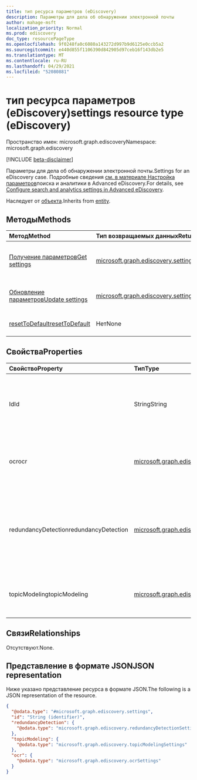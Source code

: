 ```yaml
---
title: тип ресурса параметров (eDiscovery)
description: Параметры для дела об обнаружении электронной почты
author: mahage-msft
localization_priority: Normal
ms.prod: ediscovery
doc_type: resourcePageType
ms.openlocfilehash: 9f0248fa0c6080a143272d997b9d6125e0ccb5a2
ms.sourcegitcommit: e440d855f1106390d842905d97ceb16f143db2e5
ms.translationtype: MT
ms.contentlocale: ru-RU
ms.lasthandoff: 04/29/2021
ms.locfileid: "52080881"
---
```

# <a name="settings-resource-type-ediscovery"></a><span data-ttu-id="4ac07-103">тип ресурса параметров (eDiscovery)</span><span class="sxs-lookup"><span data-stu-id="4ac07-103">settings resource type (eDiscovery)</span></span>

<span data-ttu-id="4ac07-104">Пространство имен: microsoft.graph.ediscovery</span><span class="sxs-lookup"><span data-stu-id="4ac07-104">Namespace: microsoft.graph.ediscovery</span></span>

[!INCLUDE [beta-disclaimer](../../includes/beta-disclaimer.md)]

<span data-ttu-id="4ac07-105">Параметры для дела об обнаружении электронной почты.</span><span class="sxs-lookup"><span data-stu-id="4ac07-105">Settings for an eDiscovery case.</span></span> <span data-ttu-id="4ac07-106">Подробные сведения [см. в материале Настройка параметров](/microsoft-365/compliance/configure-search-and-analytics-settings-in-advanced-ediscovery)поиска и аналитики в Advanced eDiscovery.</span><span class="sxs-lookup"><span data-stu-id="4ac07-106">For details, see [Configure search and analytics settings in Advanced eDiscovery](/microsoft-365/compliance/configure-search-and-analytics-settings-in-advanced-ediscovery).</span></span>

<span data-ttu-id="4ac07-107">Наследует от [объекта](../resources/entity.md).</span><span class="sxs-lookup"><span data-stu-id="4ac07-107">Inherits from [entity](../resources/entity.md).</span></span>

## <a name="methods"></a><span data-ttu-id="4ac07-108">Методы</span><span class="sxs-lookup"><span data-stu-id="4ac07-108">Methods</span></span>

|<span data-ttu-id="4ac07-109">Метод</span><span class="sxs-lookup"><span data-stu-id="4ac07-109">Method</span></span>|<span data-ttu-id="4ac07-110">Тип возвращаемых данных</span><span class="sxs-lookup"><span data-stu-id="4ac07-110">Return type</span></span>|<span data-ttu-id="4ac07-111">Описание</span><span class="sxs-lookup"><span data-stu-id="4ac07-111">Description</span></span>|
|:---|:---|:---|
|[<span data-ttu-id="4ac07-112">Получение параметров</span><span class="sxs-lookup"><span data-stu-id="4ac07-112">Get settings</span></span>](../api/ediscovery-settings-get.md)|[<span data-ttu-id="4ac07-113">microsoft.graph.ediscovery.settings</span><span class="sxs-lookup"><span data-stu-id="4ac07-113">microsoft.graph.ediscovery.settings</span></span>](../resources/ediscovery-settings.md)|<span data-ttu-id="4ac07-114">Ознакомьтесь с свойствами и отношениями объекта [microsoft.graph.ediscovery.settings.](../resources/ediscovery-settings.md)</span><span class="sxs-lookup"><span data-stu-id="4ac07-114">Read the properties and relationships of a [microsoft.graph.ediscovery.settings](../resources/ediscovery-settings.md) object.</span></span>|
|[<span data-ttu-id="4ac07-115">Обновление параметров</span><span class="sxs-lookup"><span data-stu-id="4ac07-115">Update settings</span></span>](../api/ediscovery-settings-update.md)|[<span data-ttu-id="4ac07-116">microsoft.graph.ediscovery.settings</span><span class="sxs-lookup"><span data-stu-id="4ac07-116">microsoft.graph.ediscovery.settings</span></span>](../resources/ediscovery-settings.md)|<span data-ttu-id="4ac07-117">Обновление свойств объекта [microsoft.graph.ediscovery.settings.](../resources/ediscovery-settings.md)</span><span class="sxs-lookup"><span data-stu-id="4ac07-117">Update the properties of a [microsoft.graph.ediscovery.settings](../resources/ediscovery-settings.md) object.</span></span>|
|[<span data-ttu-id="4ac07-118">resetToDefault</span><span class="sxs-lookup"><span data-stu-id="4ac07-118">resetToDefault</span></span>](../api/ediscovery-settings-resettodefault.md)|<span data-ttu-id="4ac07-119">Нет</span><span class="sxs-lookup"><span data-stu-id="4ac07-119">None</span></span>|<span data-ttu-id="4ac07-120">Сброс всех параметров в значения по умолчанию.</span><span class="sxs-lookup"><span data-stu-id="4ac07-120">Reset all settings to the default values.</span></span>|

## <a name="properties"></a><span data-ttu-id="4ac07-121">Свойства</span><span class="sxs-lookup"><span data-stu-id="4ac07-121">Properties</span></span>

|<span data-ttu-id="4ac07-122">Свойство</span><span class="sxs-lookup"><span data-stu-id="4ac07-122">Property</span></span>|<span data-ttu-id="4ac07-123">Тип</span><span class="sxs-lookup"><span data-stu-id="4ac07-123">Type</span></span>|<span data-ttu-id="4ac07-124">Описание</span><span class="sxs-lookup"><span data-stu-id="4ac07-124">Description</span></span>|
|:---|:---|:---|
|<span data-ttu-id="4ac07-125">Id</span><span class="sxs-lookup"><span data-stu-id="4ac07-125">Id</span></span>|<span data-ttu-id="4ac07-126">String</span><span class="sxs-lookup"><span data-stu-id="4ac07-126">String</span></span>|<span data-ttu-id="4ac07-127">ID дела об обнаружении электронной почты.</span><span class="sxs-lookup"><span data-stu-id="4ac07-127">The ID of the eDiscovery case.</span></span> <span data-ttu-id="4ac07-128">Наследуется от [сущности](../resources/entity.md).</span><span class="sxs-lookup"><span data-stu-id="4ac07-128">Inherited from [entity](../resources/entity.md).</span></span>|
|<span data-ttu-id="4ac07-129">ocr</span><span class="sxs-lookup"><span data-stu-id="4ac07-129">ocr</span></span>|[<span data-ttu-id="4ac07-130">microsoft.graph.ediscovery.ocrSettings</span><span class="sxs-lookup"><span data-stu-id="4ac07-130">microsoft.graph.ediscovery.ocrSettings</span></span>](../resources/ediscovery-ocrsettings.md)|<span data-ttu-id="4ac07-131">Параметры OCR (Optical Character Recognition) для дела.</span><span class="sxs-lookup"><span data-stu-id="4ac07-131">The OCR (Optical Character Recognition) settings for the case.</span></span>|
|<span data-ttu-id="4ac07-132">redundancyDetection</span><span class="sxs-lookup"><span data-stu-id="4ac07-132">redundancyDetection</span></span>|[<span data-ttu-id="4ac07-133">microsoft.graph.ediscovery.redundancyDetectionSettings</span><span class="sxs-lookup"><span data-stu-id="4ac07-133">microsoft.graph.ediscovery.redundancyDetectionSettings</span></span>](../resources/ediscovery-redundancydetectionsettings.md)|<span data-ttu-id="4ac07-134">Параметры обнаружения избыточности (рядом с дубликатом и потоком электронной почты) для дела.</span><span class="sxs-lookup"><span data-stu-id="4ac07-134">The redundancy (near duplicate and email threading) detection settings for the case.</span></span>|
|<span data-ttu-id="4ac07-135">topicModeling</span><span class="sxs-lookup"><span data-stu-id="4ac07-135">topicModeling</span></span>|[<span data-ttu-id="4ac07-136">microsoft.graph.ediscovery.topicModelingSettings</span><span class="sxs-lookup"><span data-stu-id="4ac07-136">microsoft.graph.ediscovery.topicModelingSettings</span></span>](../resources/ediscovery-topicmodelingsettings.md)|<span data-ttu-id="4ac07-137">Параметры моделирования тем (Темы) для дела.</span><span class="sxs-lookup"><span data-stu-id="4ac07-137">The Topic Modeling (Themes) settings for the case.</span></span>|

## <a name="relationships"></a><span data-ttu-id="4ac07-138">Связи</span><span class="sxs-lookup"><span data-stu-id="4ac07-138">Relationships</span></span>

<span data-ttu-id="4ac07-139">Отсутствуют.</span><span class="sxs-lookup"><span data-stu-id="4ac07-139">None.</span></span>

## <a name="json-representation"></a><span data-ttu-id="4ac07-140">Представление в формате JSON</span><span class="sxs-lookup"><span data-stu-id="4ac07-140">JSON representation</span></span>

<span data-ttu-id="4ac07-141">Ниже указано представление ресурса в формате JSON.</span><span class="sxs-lookup"><span data-stu-id="4ac07-141">The following is a JSON representation of the resource.</span></span>
<!-- {
  "blockType": "resource",
  "keyProperty": "id",
  "@odata.type": "microsoft.graph.ediscovery.settings",
  "baseType": "microsoft.graph.entity",
  "openType": false
}
-->

``` json
{
  "@odata.type": "#microsoft.graph.ediscovery.settings",
  "id": "String (identifier)",
  "redundancyDetection": {
    "@odata.type": "microsoft.graph.ediscovery.redundancyDetectionSettings"
  },
  "topicModeling": {
    "@odata.type": "microsoft.graph.ediscovery.topicModelingSettings"
  },
  "ocr": {
    "@odata.type": "microsoft.graph.ediscovery.ocrSettings"
  }
}
```
